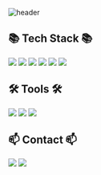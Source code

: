 ![header](https://capsule-render.vercel.app/api?type=wave&color=auto&height=300&section=header&text=welcome%20to%20github&fontSize=90)

  <h2>📚 Tech Stack 📚</h2>
  <div>
    <img src="https://img.shields.io/badge/TYPESCRIPT-3178C6?style=for-the-badge&logo=typescript&logoColor=white" />
    <img src="https://img.shields.io/badge/REACT-61DAFB?style=for-the-badge&logo=react&logoColor=black" />
    <img src="https://img.shields.io/badge/VUE-4FC08D?style=for-the-badge&logo=vue.js&logoColor=white" />
    <img src="https://img.shields.io/badge/JAVASCRIPT-F7DF1E?style=for-the-badge&logo=javascript&logoColor=black" />
    <img src="https://img.shields.io/badge/HTML5-E34F26?style=for-the-badge&logo=html5&logoColor=white" />
    <img src="https://img.shields.io/badge/CSS3-1572B6?style=for-the-badge&logo=css3&logoColor=white" />

  </div>
  <h2>🛠 Tools 🛠</h2>
  <div>
    <img src="https://img.shields.io/badge/GIT-F05032?style=for-the-badge&logo=git&logoColor=white" />
    <img src="https://img.shields.io/badge/GITHUB-181717?style=for-the-badge&logo=github&logoColor=white" />
    <img src="https://img.shields.io/badge/NOTION-000000?style=for-the-badge&logo=notion&logoColor=white" />
  </div>
  <h2>📫 Contact 📫</h2>
  <div>
    <img src="https://img.shields.io/badge/VELOG-20C997?style=for-the-badge&logo=velog&logoColor=white" />
    <a href="mailto:email@example.com">
      <img src="https://img.shields.io/badge/EMAIL-EA4335?style=for-the-badge&logo=gmail&logoColor=white" />
    </a>
  </div>
</div>
<!-- <div align="center">

![준환's GitHub stats](https://github-readme-stats.vercel.app/api?username=jun-hwan00&show_icons=true&theme=tokyonight&include_all_commits=true&count_private=true)
![Top Langs](https://github-readme-stats.vercel.app/api/top-langs/?username=jun-hwan00&layout=compact&theme=tokyonight)
</div>  -->
